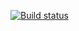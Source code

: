 [![Build status](https://ci.appveyor.com/api/projects/status/jdh78k6u0pake8sh?svg=true)](https://ci.appveyor.com/project/Valeriia-b/auto-2-3)

